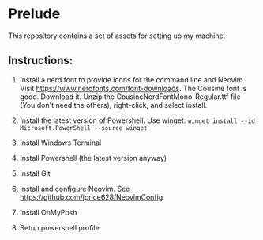 # Prelude
This repository contains a set of assets for setting up my machine.

## Instructions:
1. Install a nerd font to provide icons for the command line and Neovim. Visit
   https://www.nerdfonts.com/font-downloads. The Cousine font is good.
   Download it. Unzip the CousineNerdFontMono-Regular.ttf file (You don't need the
   others), right-click, and select install. 

2. Install the latest version of Powershell. Use winget: `winget install --id
   Microsoft.PowerShell --source winget`




2. Install Windows Terminal
7. Install Powershell (the latest version anyway)
5. Install Git

1. Install and configure Neovim. See https://github.com/jprice628/NeovimConfig
4. Install OhMyPosh
6. Setup powershell profile
